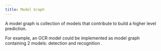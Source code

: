 ```yaml
---
title: Model Graph
---
```


A model graph is collection of models that contribute to build a higher level prediction. 

For example, an OCR model could be implemented as model graph containing 2 models: detection and recognition .
